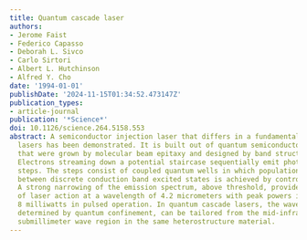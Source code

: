 ```yaml
---
title: Quantum cascade laser
authors:
- Jerome Faist
- Federico Capasso
- Deborah L. Sivco
- Carlo Sirtori
- Albert L. Hutchinson
- Alfred Y. Cho
date: '1994-01-01'
publishDate: '2024-11-15T01:34:52.473147Z'
publication_types:
- article-journal
publication: '*Science*'
doi: 10.1126/science.264.5158.553
abstract: A semiconductor injection laser that differs in a fundamental way from diode
  lasers has been demonstrated. It is built out of quantum semiconductor structures
  that were grown by molecular beam epitaxy and designed by band structure engineering.
  Electrons streaming down a potential staircase sequentially emit photons at the
  steps. The steps consist of coupled quantum wells in which population inversion
  between discrete conduction band excited states is achieved by control of tunneling.
  A strong narrowing of the emission spectrum, above threshold, provides direct evidence
  of laser action at a wavelength of 4.2 micrometers with peak powers in excess of
  8 milliwatts in pulsed operation. In quantum cascade lasers, the wavelength, entirely
  determined by quantum confinement, can be tailored from the mid-infrared to the
  submillimeter wave region in the same heterostructure material.
---
```

